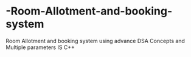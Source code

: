 # -Room-Allotment-and-booking-system
Room Allotment and booking system using advance DSA Concepts and Multiple parameters IS C++
